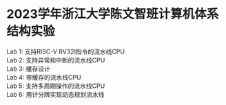 # 2023学年浙江大学陈文智班计算机体系结构实验   
Lab 1: 支持RISC-V RV32I指令的流水线CPU    
Lab 2: 支持异常和中断的流水线CPU  
Lab 3: 缓存设计  
Lab 4: 带缓存的流水线CPU     
Lab 5: 支持多周期操作的流水线CPU     
Lab 6: 用计分牌实现动态规划流水线     